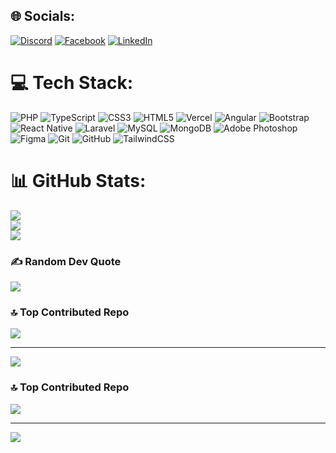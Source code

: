 
## 🌐 Socials:
[![Discord](https://img.shields.io/badge/Discord-%237289DA.svg?logo=discord&logoColor=white)](https://discord.gg/ghazirabeh) [![Facebook](https://img.shields.io/badge/Facebook-%231877F2.svg?logo=Facebook&logoColor=white)](https://facebook.com/100073635646129) [![LinkedIn](https://img.shields.io/badge/LinkedIn-%230077B5.svg?logo=linkedin&logoColor=white)](https://linkedin.com/in/ghazi-rabeh) 




# 💻 Tech Stack:
![PHP](https://img.shields.io/badge/php-%23777BB4.svg?style=for-the-badge&logo=php&logoColor=white) ![TypeScript](https://img.shields.io/badge/typescript-%23007ACC.svg?style=for-the-badge&logo=typescript&logoColor=white) ![CSS3](https://img.shields.io/badge/css3-%231572B6.svg?style=for-the-badge&logo=css3&logoColor=white) ![HTML5](https://img.shields.io/badge/html5-%23E34F26.svg?style=for-the-badge&logo=html5&logoColor=white) ![Vercel](https://img.shields.io/badge/vercel-%23000000.svg?style=for-the-badge&logo=vercel&logoColor=white) ![Angular](https://img.shields.io/badge/angular-%23DD0031.svg?style=for-the-badge&logo=angular&logoColor=white) ![Bootstrap](https://img.shields.io/badge/bootstrap-%238511FA.svg?style=for-the-badge&logo=bootstrap&logoColor=white) ![React Native](https://img.shields.io/badge/react_native-%2320232a.svg?style=for-the-badge&logo=react&logoColor=%2361DAFB) ![Laravel](https://img.shields.io/badge/laravel-%23FF2D20.svg?style=for-the-badge&logo=laravel&logoColor=white) ![MySQL](https://img.shields.io/badge/mysql-4479A1.svg?style=for-the-badge&logo=mysql&logoColor=white) ![MongoDB](https://img.shields.io/badge/MongoDB-%234ea94b.svg?style=for-the-badge&logo=mongodb&logoColor=white) ![Adobe Photoshop](https://img.shields.io/badge/adobe%20photoshop-%2331A8FF.svg?style=for-the-badge&logo=adobe%20photoshop&logoColor=white) ![Figma](https://img.shields.io/badge/figma-%23F24E1E.svg?style=for-the-badge&logo=figma&logoColor=white) ![Git](https://img.shields.io/badge/git-%23F05033.svg?style=for-the-badge&logo=git&logoColor=white) ![GitHub](https://img.shields.io/badge/github-%23121011.svg?style=for-the-badge&logo=github&logoColor=white) ![TailwindCSS](https://img.shields.io/badge/tailwindcss-%2338B2AC.svg?style=for-the-badge&logo=tailwind-css&logoColor=white)
# 📊 GitHub Stats:
![](https://github-readme-stats.vercel.app/api?username=GhaziRabeh&theme=dark&hide_border=false&include_all_commits=false&count_private=false)<br/>
![](https://github-readme-streak-stats.herokuapp.com/?user=GhaziRabeh&theme=dark&hide_border=false)<br/>
![](https://github-readme-stats.vercel.app/api/top-langs/?username=GhaziRabeh&theme=dark&hide_border=false&include_all_commits=false&count_private=false&layout=compact)

### ✍️ Random Dev Quote
![](https://quotes-github-readme.vercel.app/api?type=horizontal&theme=radical)

### 🔝 Top Contributed Repo
![](https://github-contributor-stats.vercel.app/api?username=GhaziRabeh&limit=5&theme=dark&combine_all_yearly_contributions=true)

---
[![](https://visitcount.itsvg.in/api?id=GhaziRabeh&icon=0&color=0)](https://visitcount.itsvg.in)

<!-- Proudly created with GPRM ( https://gprm.itsvg.in ) -->
### 🔝 Top Contributed Repo
![](https://github-contributor-stats.vercel.app/api?username=GhaziRabeh&limit=5&theme=dark&combine_all_yearly_contributions=true)

---
[![](https://visitcount.itsvg.in/api?id=GhaziRabeh&icon=0&color=0)](https://visitcount.itsvg.in)

<!-- Proudly created with GPRM ( https://gprm.itsvg.in ) -->
